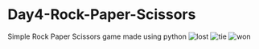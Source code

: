 # Day4-Rock-Paper-Scissors
Simple Rock Paper Scissors game made using python
![lost](https://user-images.githubusercontent.com/86790253/226187058-98db91f2-7185-4896-95eb-6288f90fe1f2.png)
![tie](https://user-images.githubusercontent.com/86790253/226187059-d953582f-45ed-4d90-97c5-08e307f99436.png)
![won](https://user-images.githubusercontent.com/86790253/226187060-a9b82c52-7070-4f3f-b230-b5ecdaa1084c.png)
